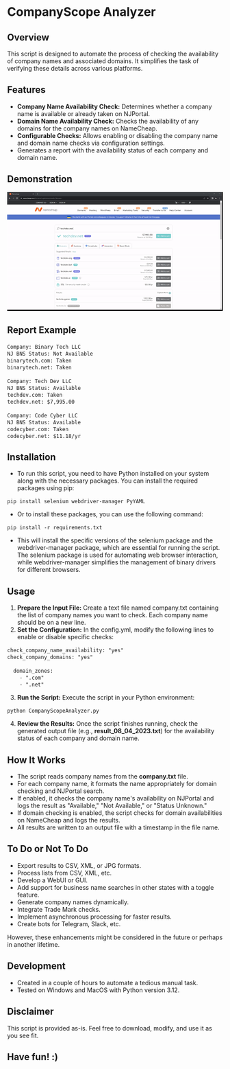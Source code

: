 
# CompanyScope Analyzer

## Overview
This script is designed to automate the process of checking the availability of company names and associated domains. It simplifies the task of verifying these details across various platforms.

## Features
- __Company Name Availability Check:__ Determines whether a company name is available or already taken on NJPortal.
- __Domain Name Availability Check:__ Checks the availability of any domains for the company names on NameCheap.
- __Configurable Checks:__ Allows enabling or disabling the company name and domain name checks via configuration settings.
- Generates a report with the availability status of each company and domain name.

## Demonstration
![Script Demonstration](img/ScriptDemonstration.gif)

## Report Example
```
Company: Binary Tech LLC
NJ BNS Status: Not Available
binarytech.com: Taken
binarytech.net: Taken

Company: Tech Dev LLC
NJ BNS Status: Available
techdev.com: Taken
techdev.net: $7,995.00

Company: Code Cyber LLC
NJ BNS Status: Available
codecyber.com: Taken
codecyber.net: $11.18/yr
```

## Installation
- To run this script, you need to have Python installed on your system along with the necessary packages. You can install the required packages using pip:
```
pip install selenium webdriver-manager PyYAML
```
- Or to install these packages, you can use the following command:
```
pip install -r requirements.txt
```
- This will install the specific versions of the selenium package and the webdriver-manager package, which are essential for running the script. The selenium package is used for automating web browser interaction, while webdriver-manager simplifies the management of binary drivers for different browsers.

## Usage
1. __Prepare the Input File:__ Create a text file named company.txt containing the list of company names you want to check. Each company name should be on a new line.
2. __Set the Configuration:__ In the config.yml, modify the following lines to enable or disable specific checks:
```
check_company_name_availability: "yes"
check_company_domains: "yes"

  domain_zones:
    - ".com"
    - ".net"
```
3. __Run the Script:__ Execute the script in your Python environment:
```
python CompanyScopeAnalyzer.py
```
4. __Review the Results:__ Once the script finishes running, check the generated output file (e.g., __result_08_04_2023.txt__) for the availability status of each company and domain name.

## How It Works
- The script reads company names from the __company.txt__ file.
- For each company name, it formats the name appropriately for domain checking and NJPortal search.
- If enabled, it checks the company name's availability on NJPortal and logs the result as "Available," "Not Available," or "Status Unknown."
- If domain checking is enabled, the script checks for domain availabilities on NameCheap and logs the results.
- All results are written to an output file with a timestamp in the file name.


## To Do or Not To Do
- Export results to CSV, XML, or JPG formats.
- Process lists from CSV, XML, etc.
- Develop a WebUI or GUI.
- Add support for business name searches in other states with a toggle feature.
- Generate company names dynamically.
- Integrate Trade Mark checks.
- Implement asynchronous processing for faster results.
- Create bots for Telegram, Slack, etc.

However, these enhancements might be considered in the future or perhaps in another lifetime.

## Development
- Created in a couple of hours to automate a tedious manual task.
- Tested on Windows and MacOS with Python version 3.12.

## Disclaimer
This script is provided as-is. Feel free to download, modify, and use it as you see fit.

Have fun! :)
---